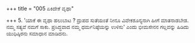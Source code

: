 +++
title = "005 ಏಕಿದೇಕೆ ವೃಥಾ"

+++
5. 'ಯಾಕೆ ಈ ವೃಥಾ ಹಲುಬಾಟ ? ದ್ರುಪದ ಸುತೆಯಂತೆ ನೀನೂ ವಿವೇಕಶೂನ್ಯನಾಗಿ ಹೀಗೆ ಮಾತನಾಡಬೇಡ. ನಮ್ಮ ಸತ್ಯವೆ ನಮಗೆ ಸಾಕು. ಪ್ರಸಿದ್ಧವಾದ ನಮ್ಮ ಧರ್ಮನಿಷ್ಠೆಯನ್ನು ಉಳಿಸು' ಎಂದು ಭೀಮಸೇನನ ಗಲ್ಲವನ್ನು  ಹಿಡಿದು ಯುಧಿಷ್ಠಿರನು ಸಮಾಧಾನ ಮಾಡಿದನು.